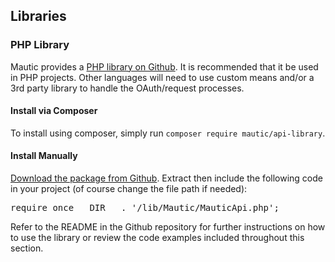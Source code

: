 ## Libraries

### PHP Library

Mautic provides a [PHP library on Github](https://packagist.org/packages/mautic/api-library). It is recommended that it be used in PHP projects. Other languages will need to use custom means and/or a 3rd party library to handle the OAuth/request processes.

#### Install via Composer

To install using composer, simply run `composer require mautic/api-library`.
 
#### Install Manually

[Download the package from Github](https://github.com/mautic/api-library/archive/master.zip). Extract then include the following code in your project (of course change the file path if needed):

<pre class="inline">
require_once __DIR__ . '/lib/Mautic/MauticApi.php';
</pre>

<aside class="notice">
Refer to the README in the Github repository for further instructions on how to use the library or review the code examples included throughout this section.
</aside>